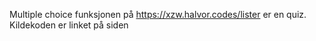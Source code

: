 Multiple choice funksjonen på https://xzw.halvor.codes/lister er en quiz. Kildekoden er linket på siden
